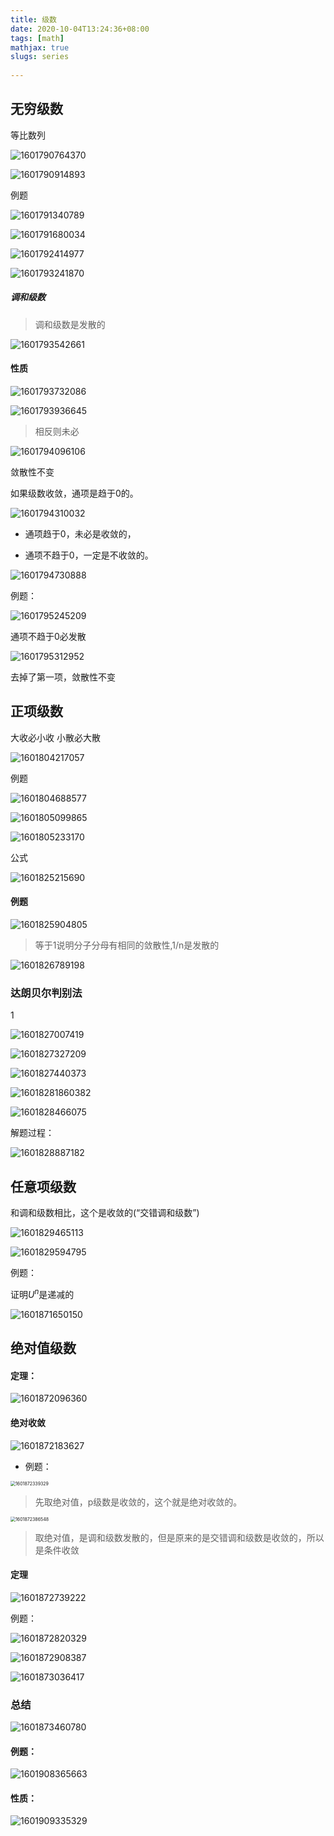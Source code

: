 ```yaml
---
title: 级数
date: 2020-10-04T13:24:36+08:00
tags: [math]
mathjax: true
slugs: series
 
---
```


## 无穷级数

等比数列

![1601790764370](https://cdn.kayleh.top/gh/kayleh/cdn/img/级数/1601790764370.png)

![1601790914893](https://cdn.kayleh.top/gh/kayleh/cdn/img/级数/1601790914893.png)

例题

![1601791340789](https://cdn.kayleh.top/gh/kayleh/cdn/img/级数/1601791340789.png)

![1601791680034](https://cdn.kayleh.top/gh/kayleh/cdn/img/级数/1601791680034.png)

![1601792414977](https://cdn.kayleh.top/gh/kayleh/cdn/img/级数/1601792414977.png)

![1601793241870](https://cdn.kayleh.top/gh/kayleh/cdn/img/级数/1601793241870.png)

##### 调和级数

> 调和级数是发散的

![1601793542661](https://cdn.kayleh.top/gh/kayleh/cdn/img/级数/1601793542661.png)

#### 性质

![1601793732086](https://cdn.kayleh.top/gh/kayleh/cdn/img/级数/1601793732086.png)

![1601793936645](https://cdn.kayleh.top/gh/kayleh/cdn/img/级数/1601793936645.png)

> 相反则未必

![1601794096106](https://cdn.kayleh.top/gh/kayleh/cdn/img/级数/1601794096106.png)

敛散性不变



如果级数收敛，通项是趋于0的。

![1601794310032](https://cdn.kayleh.top/gh/kayleh/cdn/img/级数/1601794310032.png)

- 通项趋于0，未必是收敛的，

- 通项不趋于0，一定是不收敛的。



![1601794730888](https://cdn.kayleh.top/gh/kayleh/cdn/img/级数/1601794730888.png)

例题：

![1601795245209](https://cdn.kayleh.top/gh/kayleh/cdn/img/级数/1601795245209.png)

通项不趋于0必发散

![1601795312952](https://cdn.kayleh.top/gh/kayleh/cdn/img/级数/1601795312952.png)

去掉了第一项，敛散性不变

## 正项级数

大收必小收 小散必大散

![1601804217057](https://cdn.kayleh.top/gh/kayleh/cdn/img/级数/1601804217057.png)

例题

![1601804688577](https://cdn.kayleh.top/gh/kayleh/cdn/img/级数/1601804688577.png)

![1601805099865](https://cdn.kayleh.top/gh/kayleh/cdn/img/级数/1601805099865.png)

![1601805233170](https://cdn.kayleh.top/gh/kayleh/cdn/img/级数/1601805233170.png)

公式

![1601825215690](https://cdn.kayleh.top/gh/kayleh/cdn/img/级数/1601825215690.png)

#### 例题

![1601825904805](https://cdn.kayleh.top/gh/kayleh/cdn/img/级数/1601825904805.png)

> 等于1说明分子分母有相同的敛散性,1/n是发散的

![1601826789198](https://cdn.kayleh.top/gh/kayleh/cdn/img/级数/1601826789198.png)

### 达朗贝尔判别法

1

![1601827007419](https://cdn.kayleh.top/gh/kayleh/cdn/img/级数/1601827007419.png)

![1601827327209](https://cdn.kayleh.top/gh/kayleh/cdn/img/级数/1601827327209.png)

![1601827440373](https://cdn.kayleh.top/gh/kayleh/cdn/img/级数/1601827440373.png)

![1601828186038](https://cdn.kayleh.top/gh/kayleh/cdn/img/级数/1601828186038.png)2

![1601828466075](https://cdn.kayleh.top/gh/kayleh/cdn/img/级数/1601828466075.png)

解题过程：

![1601828887182](https://cdn.kayleh.top/gh/kayleh/cdn/img/级数/1601828887182.png)

## 任意项级数

和调和级数相比，这个是收敛的(“交错调和级数”)

![1601829465113](https://cdn.kayleh.top/gh/kayleh/cdn/img/级数/1601829465113.png)

![1601829594795](https://cdn.kayleh.top/gh/kayleh/cdn/img/级数/1601829594795.png)

例题：

证明$U^n$是递减的

![1601871650150](https://cdn.kayleh.top/gh/kayleh/cdn/img/级数/1601871650150.png)

## 绝对值级数

#### 定理：

![1601872096360](https://cdn.kayleh.top/gh/kayleh/cdn/img/级数/1601872096360.png)

#### 绝对收敛

![1601872183627](https://cdn.kayleh.top/gh/kayleh/cdn/img/级数/1601872183627.png)

- 例题：

<img src="https://cdn.kayleh.top/gh/kayleh/cdn/img/级数/1601872339329.png" alt="1601872339329" style="zoom:50%;" />

> 先取绝对值，p级数是收敛的，这个就是绝对收敛的。

<img src="https://cdn.kayleh.top/gh/kayleh/cdn/img/级数/1601872386548.png" alt="1601872386548" style="zoom:50%;" />

> 取绝对值，是调和级数发散的，但是原来的是交错调和级数是收敛的，所以是条件收敛

#### 定理

![1601872739222](https://cdn.kayleh.top/gh/kayleh/cdn/img/级数/1601872739222.png)

例题：

![1601872820329](https://cdn.kayleh.top/gh/kayleh/cdn/img/级数/1601872820329.png)

![1601872908387](https://cdn.kayleh.top/gh/kayleh/cdn/img/级数/1601872908387.png)

![1601873036417](https://cdn.kayleh.top/gh/kayleh/cdn/img/级数/1601873036417.png)

### 总结

![1601873460780](https://cdn.kayleh.top/gh/kayleh/cdn/img/级数/1601873460780.png)

#### 例题：

![1601908365663](https://cdn.kayleh.top/gh/kayleh/cdn/img/级数/1601908365663.png)

#### 性质：

![1601909335329](https://cdn.kayleh.top/gh/kayleh/cdn/img/级数/1601909335329.png)
